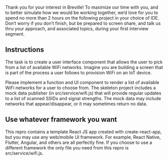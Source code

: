 

Thank you for your interest in Breville! To maximize our time with you, and to better simulate how we would be working together, we’d love for you to spend no more than 2 hours on the following project in your choice of IDE. Don’t worry if you don’t finish, but be prepared to screen share, and talk us thru your approach, and associated topics, during your first interview segment.


## Instructions

The task is to create a user interface component that allows the user to pick from a list of available WiFi networks.  Imagine you are building a screen that is part of the process a user follows to provision WiFi on an IoT device.

Please implement a function and UI component to render a list of available WiFi networks for a user to choose from. The skeleton project includes a mock data publisher (in src/service/wifi.js) that will provide regular updates to a list of scanned SSIDs and signal strengths. The mock data may include networks that appear/disappear, or it may sometimes return no data.


## Use whatever framework you want

This repro contains a template React JS app created with create-react-app, but you may use any web/mobile UI framework.  For example, React Native, Flutter, Angular, and others are all perfectly fine.  If you choose to use a different framework the only file you need from this repro is src/service/wifi.js.




